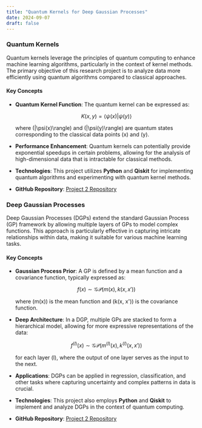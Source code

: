 ```yaml
---
title: "Quantum Kernels for Deep Gaussian Processes"
date: 2024-09-07
draft: false
---
```

<script src="https://polyfill.io/v3/polyfill.min.js?features=es6"></script>
<script id="MathJax-script" async src="https://cdn.jsdelivr.net/npm/mathjax@3/es5/tex-mml-chtml.js"></script>
 
### Quantum Kernels
  
Quantum kernels leverage the principles of quantum computing to enhance machine learning algorithms, particularly in the context of kernel methods. The primary objective of this research project is to analyze data more efficiently using quantum algorithms compared to classical approaches.
 
#### Key Concepts
- **Quantum Kernel Function**: The quantum kernel can be expressed as:

  $$ 
  K(x, y) = \langle \psi(x) | \psi(y)  \rangle 
  $$

  where \(|\psi(x)\rangle\) and \(|\psi(y)\rangle\) are quantum states corresponding to the classical data points \(x\) and \(y\).

- **Performance Enhancement**: Quantum kernels can potentially provide exponential speedups in certain problems, allowing for the analysis of high-dimensional data that is intractable for classical methods.

- **Technologies**: This project utilizes **Python** and **Qiskit** for implementing quantum algorithms and experimenting with quantum kernel methods.

- **GitHub Repository**: [Project 2 Repository](https://github.com/kerembuekrue/project2)

### Deep Gaussian Processes

Deep Gaussian Processes (DGPs) extend the standard Gaussian Process (GP) framework by allowing multiple layers of GPs to model complex functions. This approach is particularly effective in capturing intricate relationships within data, making it suitable for various machine learning tasks.

#### Key Concepts
- **Gaussian Process Prior**: A GP is defined by a mean function and a covariance function, typically expressed as:

  $$
  f(x) \sim \mathcal{GP}(m(x), k(x, x'))
  $$

  where \(m(x)\) is the mean function and \(k(x, x')\) is the covariance function.

- **Deep Architecture**: In a DGP, multiple GPs are stacked to form a hierarchical model, allowing for more expressive representations of the data:

  $$
  f^{(l)}(x) \sim \mathcal{GP}(m^{(l)}(x), k^{(l)}(x, x'))
  $$

  for each layer \(l\), where the output of one layer serves as the input to the next.

- **Applications**: DGPs can be applied in regression, classification, and other tasks where capturing uncertainty and complex patterns in data is crucial.

- **Technologies**: This project also employs **Python** and **Qiskit** to implement and analyze DGPs in the context of quantum computing.

- **GitHub Repository**: [Project 2 Repository](https://github.com/kerembuekrue/project2)
